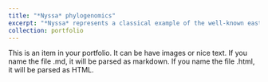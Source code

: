 ```yaml
---
title: "*Nyssa* phylogenomics"
excerpt: "*Nyssa* represents a classical example of the well‐known eastern Asian–eastern North American floristic disjunction. The genus consists of three species in eastern Asia, four species in eastern North America, and one species in Central America. Species of the genus are ecologically important trees in eastern North American and eastern Asian forests. The distribution of living species and a rich fossil record of the genus make it an excellent model for understanding the origin and evolution of the eastern Asian–eastern North American floristic disjunction. However, despite the small number of species, relationships within the genus have remained unclear and have not been elucidated using a molecular approach. See the publication in JSE. <br/><img src='/images/images/nyssa_talamancana.jpg'>"
collection: portfolio
---
```


This is an item in your portfolio. It can be have images or nice text. If you name the file .md, it will be parsed as markdown. If you name the file .html, it will be parsed as HTML. 
